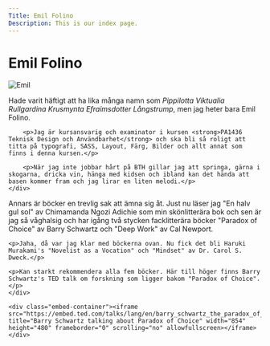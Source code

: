 ```yaml
---
Title: Emil Folino
Description: This is our index page.
---
```


Emil Folino
==========================



<div class="split">
    <img src="image/emil.jpeg" alt="Emil" />
    <div class="split-text">
        <p>Hade varit häftigt att ha lika många namn som <em>Pippilotta Viktualia Rullgardina Krusmynta Efraimsdotter Långstrump</em>, men jag heter bara Emil Folino.</p>

        <p>Jag är kursansvarig och examinator i kursen <strong>PA1436 Teknisk Design och Användbarhet</strong> och ska bli så roligt att titta på typografi, SASS, Layout, Färg, Bilder och allt annat som finns i denna kursen.</p>

        <p>När jag inte jobbar hårt på BTH gillar jag att springa, gärna i skogarna, dricka vin, hänga med kidsen och ibland kan det hända att basen kommer fram och jag lirar en liten melodi.</p>
    </div>
</div>

<div class="split">
    <div class="split-text">
    <p>Annars är böcker en trevlig sak att ämna sig åt. Just nu läser jag "En halv gul sol" av Chimamanda Ngozi Adichie som min skönlitterära bok och sen är jag så våghalsig och har igång två stycken facklitterära böcker "Paradox of Choice" av Barry Schwartz och "Deep Work" av Cal Newport.</p>

    <p>Jaha, då var jag klar med böckerna ovan. Nu fick det bli Haruki Murakami's "Novelist as a Vocation" och "Mindset" av Dr. Carol S. Dweck.</p>

    <p>Kan starkt rekommendera alla fem böcker. Här till höger finns Barry Schwartz's TED talk om forskning som ligger bakom "Paradox of Choice".</p>
    </div>

    <div class="embed-container"><iframe src="https://embed.ted.com/talks/lang/en/barry_schwartz_the_paradox_of_choice" title="Barry Schwartz talking about Paradox of Choice" width="854" height="480" frameborder="0" scrolling="no" allowfullscreen></iframe></div>
</div>
